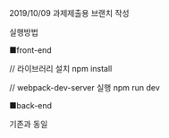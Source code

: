 2019/10/09 과제제출용 브랜치 작성

실행방법

■front-end

// 라이브러리 설치
npm install

// webpack-dev-server 실행
npm run dev

■back-end

기존과 동일

